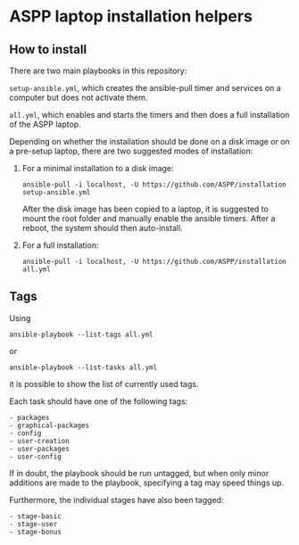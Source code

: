 # ASPP laptop installation helpers

## How to install

There are two main playbooks in this repository:

`setup-ansible.yml`, which creates the ansible-pull timer and services on a computer but does not activate them.

`all.yml`, which enables and starts the timers and then does a full installation of the ASPP laptop.

Depending on whether the installation should be done on a disk image or on a pre-setup laptop, there are two suggested modes of installation:

1) For a minimal installation to a disk image:

       ansible-pull -i localhost, -U https://github.com/ASPP/installation setup-ansible.yml

    After the disk image has been copied to a laptop, it is suggested to mount the root folder and manually enable the ansible timers. After a reboot, the system should then auto-install.

2) For a full installation:

       ansible-pull -i localhost, -U https://github.com/ASPP/installation all.yml

## Tags

Using

    ansible-playbook --list-tags all.yml

or

    ansible-playbook --list-tasks all.yml

it is possible to show the list of currently used tags.

Each task should have one of the following tags:

    - packages
    - graphical-packages
    - config
    - user-creation
    - user-packages
    - user-config

If in doubt, the playbook should be run untagged, but when only minor additions are made to the playbook, specifying a tag may speed things up.


Furthermore, the individual stages have also been tagged:

    - stage-basic
    - stage-user
    - stage-bonus
